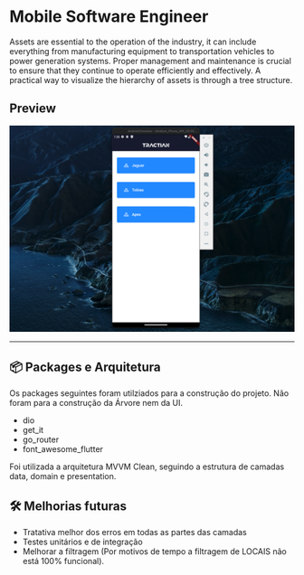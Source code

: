 # Mobile Software Engineer


Assets are essential to the operation of the industry, it can include everything from manufacturing equipment to transportation vehicles to power generation systems. Proper management and maintenance is crucial to ensure that they continue to operate efficiently and effectively. A practical way to visualize the hierarchy of assets is through a tree structure.

## Preview

[![Vídeo App](assets/images/thumbnail_previa_app.png)](https://youtu.be/uunW7uHse-k)


--- 
## 📦 Packages e Arquitetura
Os packages seguintes foram utilziados para a construção do projeto. Não foram para a construção da Árvore nem da UI. 
- dio
- get_it
- go_router
- font_awesome_flutter

Foi utilizada a arquitetura MVVM Clean, seguindo a estrutura de camadas data, domain e presentation. 


## 🛠️ Melhorias futuras
- Tratativa melhor dos erros em todas as partes das camadas
- Testes unitários e de integração
- Melhorar a filtragem (Por motivos de tempo a filtragem de LOCAIS não está 100% funcional).

